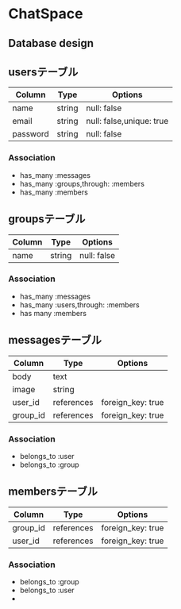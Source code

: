 # ChatSpace

Database design
---------------

## usersテーブル

|Column|Type|Options|
|------|----|-------|
|name|string|null: false|
|email|string|null: false,unique: true|
|password|string|null: false|

### Association
- has_many :messages
- has_many :groups,through: :members
- has_many :members

## groupsテーブル

|Column|Type|Options|
|------|----|-------|
|name|string|null: false|

### Association
- has_many :messages
- has_many :users,through: :members
- has many :members

## messagesテーブル

|Column|Type|Options|
|------|----|-------|
|body|text||
|image|string||
|user_id|references|foreign_key: true|
|group_id|references|foreign_key: true|

### Association
- belongs_to :user
- belongs_to :group

## membersテーブル
|Column|Type|Options|
|------|----|-------|
|group_id|references|foreign_key: true|
|user_id|references|foreign_key: true|

### Association
- belongs_to :group
- belongs_to :user
-